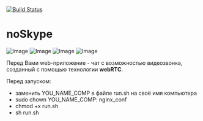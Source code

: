 [![Build Status](https://travis-ci.com/ViktoriaGatz/hello_world_home.svg?branch=master)](https://travis-ci.com/ViktoriaGatz/hello_world_home)
# noSkype
![Image](https://hsto.org/webt/5b/22/62/5b2262cea66f9381421890.png)
![Image](https://cdn.iconscout.com/icon/free/png-256/gradle-3-1175026.png)
![Image](https://www.matt-thornton.net/wordpress/wp-content/uploads/0dd7193f-e747-4a15-b797-818b9fac3656-mysql.png)
![Image](https://d1q6f0aelx0por.cloudfront.net/product-logos/644d2f15-c5db-4731-a353-ace6235841fa-registry.png)

Перед Вами web-приложение - чат с возможностью видеозвонка, созданный с помощью технологии **webRTC**.

Перед запуском:
- заменить YOU_NAME_COMP в файле run.sh на своё имя компьютера
- sudo chown YOU_NAME_COMP: nginx_conf
- chmod +x run.sh
- sh run.sh
